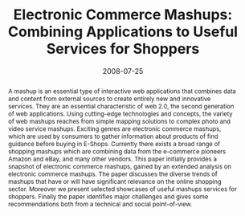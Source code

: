 ---
abstract: A mashup is an essential type of interactive web applications that combines
  data and content from external sources to create entirely new and innovative services.
  They are an essential characteristic of web 2.0, the second generation of web applications.
  Using cutting-edge technologies and concepts, the variety of web mashups reaches
  from simple mapping solutions to complex photo and video service mashups. Exciting
  genres are electronic commerce mashups, which are used by consumers to gather information
  about products of find guidance before buying in E-Shops. Currently there exists
  a broad range of shopping mashups which are combining data from the e-commerce pioneers
  Amazon and eBay, and many other vendors. This paper initially provides a snapshot
  of electronic commerce mashups, gained by an extended analysis on electronic commerce
  mashups. The paper discusses the diverse trends of mashups that have or will have
  significant relevance on the online shopping sector. Moreover we present selected
  showcases of useful mashups services for shoppers. Finally the paper identifies
  major challenges and gives some recommendations both from a technical and social
  point-of-view.
authors:
- Peter Leitner
- Thomas Grechenig
date: '2008-07-25'
featured: false
links:
- name: Publik
  url: https://publik.tuwien.ac.at/showentry.php?ID=171813&lang=2
publication: 'Vortrag: IADIS International Conference E-Commerce 2008, Amsterdam,
  Netherlands; 25.07.2008 - 27.07.2008; in: "Proceedings of the IADIS International
  Conference E-Commerce 2008", S. Krishnamurthy (Hrg.); IADIS Press, (2008), ISBN:
  978-972-8924-66-9; S. 260 - 264'
publication_types:
- '1'
publishDate: '2008-07-25'
title: 'Electronic Commerce Mashups: Combining Applications to Useful Services for
  Shoppers'
url_pdf: ''
---